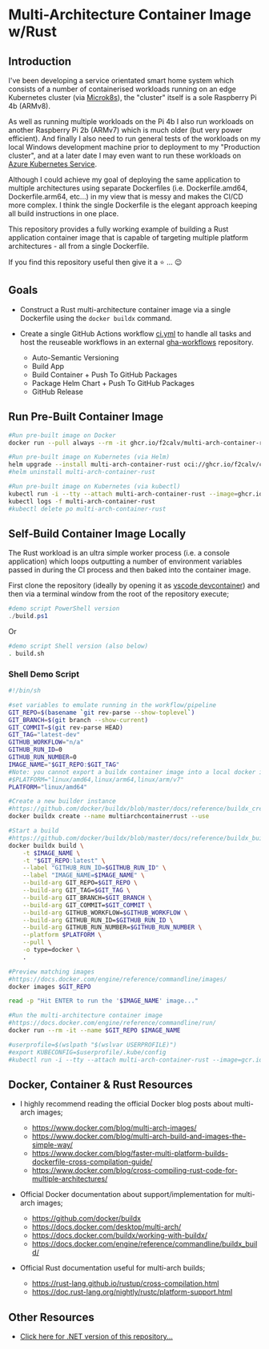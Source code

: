 # Multi-Architecture Container Image w/Rust

## Introduction

I've been developing a service orientated smart home system which consists of a number of containerised workloads running on an edge Kubernetes cluster (via [Microk8s](https://github.com/canonical/microk8s)), the "cluster" itself is a sole Raspberry Pi 4b (ARMv8).

As well as running multiple workloads on the Pi 4b I also run workloads on another Raspberry Pi 2b (ARMv7) which is much older (but very power efficient). And finally I also need to run general tests of the workloads on my local Windows development machine prior to deployment to my "Production cluster", and at a later date I may even want to run these workloads on [Azure Kubernetes Service](https://azure.microsoft.com/en-us/products/kubernetes-service/).

Although I could achieve my goal of deploying the same application to multiple architectures using separate Dockerfiles (i.e. Dockerfile.amd64, Dockerfile.arm64, etc...) in my view that is messy and makes the CI/CD more complex. I think the single Dockerfile is the elegant approach keeping all build instructions in one place.

This repository provides a fully working example of building a Rust application container image that is capable of targeting multiple platform architectures - all from a single Dockerfile.

If you find this repository useful then give it a :star: ... :wink:

## Goals

- Construct a Rust multi-architecture container image via a single Dockerfile using the `docker buildx` command.
- Create a single GitHub Actions workflow [ci.yml](.github/workflows/ci.yml) to handle all tasks and host the reuseable workflows in an external [gha-workflows](https://github.com/f2calv/gha-workflows) repository.

  - Auto-Semantic Versioning
  - Build App
  - Build Container + Push To GitHub Packages
  - Package Helm Chart + Push To GitHub Packages
  - GitHub Release

## Run Pre-Built Container Image

```bash
#Run pre-built image on Docker
docker run --pull always --rm -it ghcr.io/f2calv/multi-arch-container-rust

#Run pre-built image on Kubernetes (via Helm)
helm upgrade --install multi-arch-container-rust oci://ghcr.io/f2calv/charts/multi-arch-container-rust
#helm uninstall multi-arch-container-rust

#Run pre-built image on Kubernetes (via kubectl)
kubectl run -i --tty --attach multi-arch-container-rust --image=ghcr.io/f2calv/multi-arch-container-rust --image-pull-policy='Always'
kubectl logs -f multi-arch-container-rust
#kubectl delete po multi-arch-container-rust
```

## Self-Build Container Image Locally

The Rust workload is an ultra simple worker process (i.e. a console application) which loops outputting a number of environment variables passed in during the CI process and then baked into the container image.

First clone the repository (ideally by opening it as [vscode devcontainer](https://marketplace.visualstudio.com/items?itemName=ms-vscode-remote.remote-containers)) and then via a terminal window from the root of the repository execute;

  ```powershell
  #demo script PowerShell version
  ./build.ps1
  ```
  
  Or
  
  ```bash
  #demo script Shell version (also below)
  . build.sh
  ```

### Shell Demo Script

```bash
#!/bin/sh

#set variables to emulate running in the workflow/pipeline
GIT_REPO=$(basename `git rev-parse --show-toplevel`)
GIT_BRANCH=$(git branch --show-current)
GIT_COMMIT=$(git rev-parse HEAD)
GIT_TAG="latest-dev"
GITHUB_WORKFLOW="n/a"
GITHUB_RUN_ID=0
GITHUB_RUN_NUMBER=0
IMAGE_NAME="$GIT_REPO:$GIT_TAG"
#Note: you cannot export a buildx container image into a local docker instance with multiple architecture manifests so for local testing you have to select just a single architecture.
#$PLATFORM="linux/amd64,linux/arm64,linux/arm/v7"
PLATFORM="linux/amd64"

#Create a new builder instance
#https://github.com/docker/buildx/blob/master/docs/reference/buildx_create.md
docker buildx create --name multiarchcontainerrust --use

#Start a build
#https://github.com/docker/buildx/blob/master/docs/reference/buildx_build.md
docker buildx build \
    -t $IMAGE_NAME \
    -t "$GIT_REPO:latest" \
    --label "GITHUB_RUN_ID=$GITHUB_RUN_ID" \
    --label "IMAGE_NAME=$IMAGE_NAME" \
    --build-arg GIT_REPO=$GIT_REPO \
    --build-arg GIT_TAG=$GIT_TAG \
    --build-arg GIT_BRANCH=$GIT_BRANCH \
    --build-arg GIT_COMMIT=$GIT_COMMIT \
    --build-arg GITHUB_WORKFLOW=$GITHUB_WORKFLOW \
    --build-arg GITHUB_RUN_ID=$GITHUB_RUN_ID \
    --build-arg GITHUB_RUN_NUMBER=$GITHUB_RUN_NUMBER \
    --platform $PLATFORM \
    --pull \
    -o type=docker \
    .

#Preview matching images
#https://docs.docker.com/engine/reference/commandline/images/
docker images $GIT_REPO

read -p "Hit ENTER to run the '$IMAGE_NAME' image..."

#Run the multi-architecture container image
#https://docs.docker.com/engine/reference/commandline/run/
docker run --rm -it --name $GIT_REPO $IMAGE_NAME

#userprofile=$(wslpath "$(wslvar USERPROFILE)")
#export KUBECONFIG=$userprofile/.kube/config
#kubectl run -i --tty --attach multi-arch-container-rust --image=gcr.io/f2calv/multi-arch-container-rust --image-pull-policy='Always'
```

## Docker, Container & Rust Resources

- I highly recommend reading the official Docker blog posts about multi-arch images;

  - https://www.docker.com/blog/multi-arch-images/
  - https://www.docker.com/blog/multi-arch-build-and-images-the-simple-way/
  - https://www.docker.com/blog/faster-multi-platform-builds-dockerfile-cross-compilation-guide/
  - https://www.docker.com/blog/cross-compiling-rust-code-for-multiple-architectures/

- Official Docker documentation about support/implementation for multi-arch images;

  - https://github.com/docker/buildx
  - https://docs.docker.com/desktop/multi-arch/
  - https://docs.docker.com/buildx/working-with-buildx/
  - https://docs.docker.com/engine/reference/commandline/buildx_build/

- Official Rust documentation useful for multi-arch builds;

  - https://rust-lang.github.io/rustup/cross-compilation.html
  - https://doc.rust-lang.org/nightly/rustc/platform-support.html

## Other Resources

- [Click here for .NET version of this repository...](https://github.com/f2calv/multi-arch-container-dotnet)
